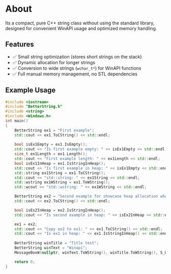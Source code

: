 # About

Its a compact, pure C++ string class without using the standard library,  
designed for convenient WinAPI usage and optimized memory handling.

## Features

- ✅ Small string optimization (stores short strings on the stack)  
- ✅ Dynamic allocation for longer strings  
- ✅ Conversion to wide strings (`wchar_t*`) for WinAPI functions  
- ✅ Full manual memory management, no STL dependencies  

## Example Usage

```cpp
#include <iostream>
#include "BetterString.h"
#include <string>
#include <Windows.h>
int main()
{
	BetterString ex1 = "First example";
	std::cout << ex1.ToCString() << std::endl;
	
	bool isEx1Empty = ex1.IsEmpty();
	std::cout << "Is first example empty: " << isEx1Empty << std::endl;
	size_t ex1Length = ex1.Length();
	std::cout << "First example length: " << ex1Length << std::endl;
	bool isEx1InHeap = ex1.IsStringInHeap();
	std::cout << "Is first example in heap: " << isEx1Empty << std::endl;
	std::string ex1String = ex1.ToCString();
	std::cout << "std::string: " << ex1String << std::endl;
	std::wstring ex1WString = ex1.ToWString();
	std::wcout << "std::wstring: " << ex1WString << std::endl;

	BetterString ex2 = "Second example for showcase heap allocation when variable has many letters";
	std::cout << ex2.ToCString() << std::endl;

	bool isEx2InHeap = ex2.IsStringInHeap();
	std::cout << "Is second example in heap: " << isEx2InHeap << std::endl;

	ex1 = ex2;
	std::cout << "Copy ex2 to ex1: " << ex1.ToCString() << std::endl;
	std::cout << "Is ex1 in heap: " << ex1.IsStringInHeap() << std::endl;
	
	BetterString winTitle = "Title test";
	BetterString winText = "Winapi";
	MessageBoxW(nullptr, winText.ToWString(), winTitle.ToWString(), S_OK);

	return 0;
}
